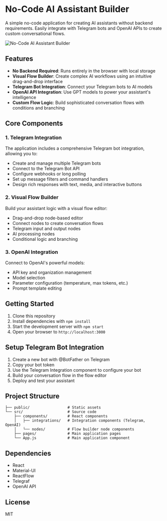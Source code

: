 # No-Code AI Assistant Builder

A simple no-code application for creating AI assistants without backend requirements. Easily integrate with Telegram bots and OpenAI APIs to create custom conversational flows.

![No-Code AI Assistant Builder](https://github.com/mr-ceri-mrum/no-code/raw/main/screenshots/banner.jpg)

## Features

- **No Backend Required**: Runs entirely in the browser with local storage
- **Visual Flow Builder**: Create complex AI workflows using an intuitive drag-and-drop interface
- **Telegram Bot Integration**: Connect your Telegram bots to AI models
- **OpenAI API Integration**: Use GPT models to power your assistant's intelligence
- **Custom Flow Logic**: Build sophisticated conversation flows with conditions and branching

## Core Components

### 1. Telegram Integration

The application includes a comprehensive Telegram bot integration, allowing you to:

- Create and manage multiple Telegram bots
- Connect to the Telegram Bot API
- Configure webhooks or long polling
- Set up message filters and command handlers
- Design rich responses with text, media, and interactive buttons

### 2. Visual Flow Builder

Build your assistant logic with a visual flow editor:

- Drag-and-drop node-based editor
- Connect nodes to create conversation flows
- Telegram input and output nodes
- AI processing nodes
- Conditional logic and branching

### 3. OpenAI Integration

Connect to OpenAI's powerful models:

- API key and organization management
- Model selection
- Parameter configuration (temperature, max tokens, etc.)
- Prompt template editing

## Getting Started

1. Clone this repository
2. Install dependencies with `npm install`
3. Start the development server with `npm start`
4. Open your browser to `http://localhost:3000`

## Setup Telegram Bot Integration

1. Create a new bot with @BotFather on Telegram
2. Copy your bot token
3. Use the Telegram Integration component to configure your bot
4. Build your conversation flow in the flow editor
5. Deploy and test your assistant

## Project Structure

```
├── public/                 # Static assets
└── src/                    # Source code
    ├── components/         # React components
    │   ├── integrations/   # Integration components (Telegram, OpenAI)
    │   └── nodes/          # Flow builder node components
    ├── pages/              # Main application pages
    └── App.js              # Main application component
```

## Dependencies

- React
- Material-UI
- ReactFlow
- Telegraf
- OpenAI API

## License

MIT
